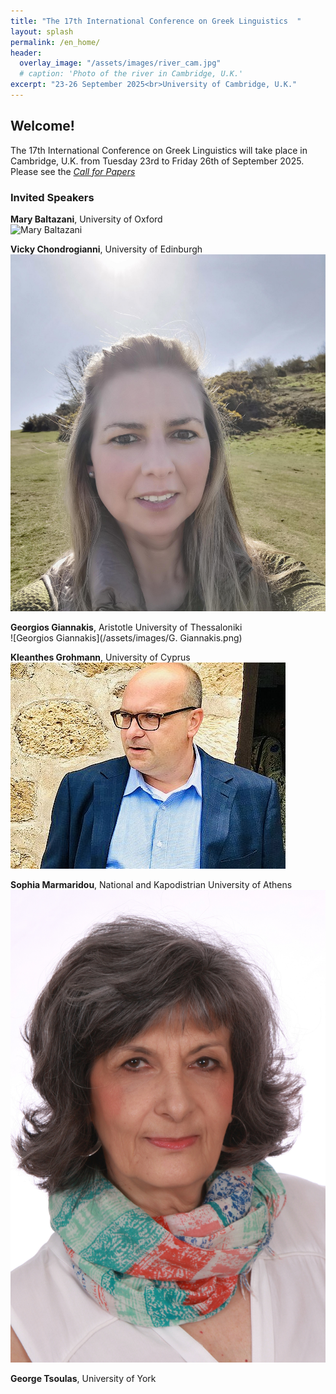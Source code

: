 ```yaml
---
title: "The 17th International Conference on Greek Linguistics  "
layout: splash
permalink: /en_home/
header:
  overlay_image: "/assets/images/river_cam.jpg"
  # caption: 'Photo of the river in Cambridge, U.K.'
excerpt: "23-26 September 2025<br>University of Cambridge, U.K."
---
```


## Welcome!

The 17th International Conference on Greek Linguistics will take place in Cambridge, U.K. from Tuesday 23rd to Friday 26th of September 2025.
Please see the _[Call for Papers](/en_cfp/)_


### Invited Speakers

**Mary Baltazani**, University of Oxford  
![Mary Baltazani](/assets/images/photo_Baltazani.jpg)

**Vicky Chondrogianni**, University of Edinburgh  
![Vicky Chondrogianni](/assets/images/Vicky_2025.jpg)

**Georgios Giannakis**, Aristotle University of Thessaloniki  
![Georgios Giannakis](/assets/images/G. Giannakis.png)

**Kleanthes Grohmann**, University of Cyprus  
![Kleanthes Grohmann](/assets/images/KKG_1.jpg)

**Sophia Marmaridou**, National and Kapodistrian University of Athens  
![Sophia Marmaridou](/assets/images/Marmaridou_2024_photo.jpg)

**George Tsoulas**, University of York  
